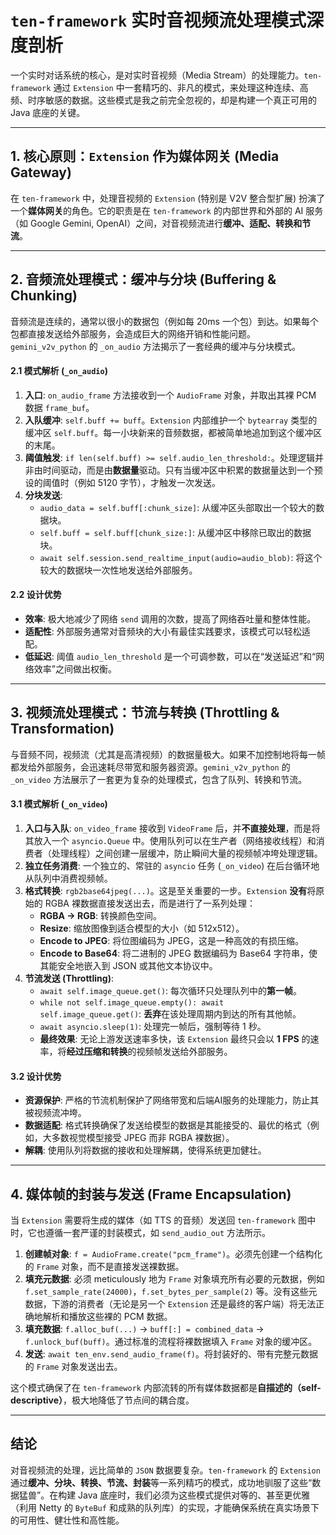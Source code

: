 # `ten-framework` 实时音视频流处理模式深度剖析

一个实时对话系统的核心，是对实时音视频（Media Stream）的处理能力。`ten-framework` 通过 `Extension` 中一套精巧的、非凡的模式，来处理这种连续、高频、时序敏感的数据。这些模式是我之前完全忽视的，却是构建一个真正可用的 Java 底座的关键。

---

## 1. 核心原则：`Extension` 作为媒体网关 (Media Gateway)

在 `ten-framework` 中，处理音视频的 `Extension` (特别是 V2V 整合型扩展) 扮演了一个**媒体网关**的角色。它的职责是在 `ten-framework` 的内部世界和外部的 AI 服务（如 Google Gemini, OpenAI）之间，对音视频流进行**缓冲、适配、转换和节流**。

---

## 2. 音频流处理模式：缓冲与分块 (Buffering & Chunking)

音频流是连续的，通常以很小的数据包（例如每 20ms 一个包）到达。如果每个包都直接发送给外部服务，会造成巨大的网络开销和性能问题。`gemini_v2v_python` 的 `_on_audio` 方法揭示了一套经典的缓冲与分块模式。

#### 2.1 模式解析 (`_on_audio`)

1.  **入口**: `on_audio_frame` 方法接收到一个 `AudioFrame` 对象，并取出其裸 PCM 数据 `frame_buf`。
2.  **入队缓冲**: `self.buff += buff`。`Extension` 内部维护一个 `bytearray` 类型的缓冲区 `self.buff`。每一小块新来的音频数据，都被简单地追加到这个缓冲区的末尾。
3.  **阈值触发**: `if len(self.buff) >= self.audio_len_threshold:`。处理逻辑并非由时间驱动，而是由**数据量**驱动。只有当缓冲区中积累的数据量达到一个预设的阈值时（例如 5120 字节），才触发一次发送。
4.  **分块发送**:
    - `audio_data = self.buff[:chunk_size]`: 从缓冲区头部取出一个较大的数据块。
    - `self.buff = self.buff[chunk_size:]`: 从缓冲区中移除已取出的数据块。
    - `await self.session.send_realtime_input(audio=audio_blob)`: 将这个较大的数据块一次性地发送给外部服务。

#### 2.2 设计优势

- **效率**: 极大地减少了网络 `send` 调用的次数，提高了网络吞吐量和整体性能。
- **适配性**: 外部服务通常对音频块的大小有最佳实践要求，该模式可以轻松适配。
- **低延迟**: 阈值 `audio_len_threshold` 是一个可调参数，可以在“发送延迟”和“网络效率”之间做出权衡。

---

## 3. 视频流处理模式：节流与转换 (Throttling & Transformation)

与音频不同，视频流（尤其是高清视频）的数据量极大。如果不加控制地将每一帧都发给外部服务，会迅速耗尽带宽和服务器资源。`gemini_v2v_python` 的 `_on_video` 方法展示了一套更为复杂的处理模式，包含了队列、转换和节流。

#### 3.1 模式解析 (`_on_video`)

1.  **入口与入队**: `on_video_frame` 接收到 `VideoFrame` 后，并**不直接处理**，而是将其放入一个 `asyncio.Queue` 中。使用队列可以在生产者（网络接收线程）和消费者（处理线程）之间创建一层缓冲，防止瞬间大量的视频帧冲垮处理逻辑。
2.  **独立任务消费**: 一个独立的、常驻的 `asyncio` 任务 (`_on_video`) 在后台循环地从队列中消费视频帧。
3.  **格式转换**: `rgb2base64jpeg(...)`。这是至关重要的一步。`Extension` **没有**将原始的 RGBA 裸数据直接发送出去，而是进行了一系列处理：
    - **RGBA -> RGB**: 转换颜色空间。
    - **Resize**: 缩放图像到适合模型的大小（如 512x512）。
    - **Encode to JPEG**: 将位图编码为 JPEG，这是一种高效的有损压缩。
    - **Encode to Base64**: 将二进制的 JPEG 数据编码为 Base64 字符串，使其能安全地嵌入到 JSON 或其他文本协议中。
4.  **节流发送 (Throttling)**:
    - `await self.image_queue.get()`: 每次循环只处理队列中的**第一帧**。
    - `while not self.image_queue.empty(): await self.image_queue.get()`: **丢弃**在该处理周期内到达的所有其他帧。
    - `await asyncio.sleep(1)`: 处理完一帧后，强制等待 1 秒。
    - **最终效果**: 无论上游发送速率多快，该 `Extension` 最终只会以 **1 FPS** 的速率，将**经过压缩和转换**的视频帧发送给外部服务。

#### 3.2 设计优势

- **资源保护**: 严格的节流机制保护了网络带宽和后端AI服务的处理能力，防止其被视频流冲垮。
- **数据适配**: 格式转换确保了发送给模型的数据是其能接受的、最优的格式（例如，大多数视觉模型接受 JPEG 而非 RGBA 裸数据）。
- **解耦**: 使用队列将数据的接收和处理解耦，使得系统更加健壮。

---

## 4. 媒体帧的封装与发送 (Frame Encapsulation)

当 `Extension` 需要将生成的媒体（如 TTS 的音频）发送回 `ten-framework` 图中时，它也遵循一套严谨的封装模式，如 `send_audio_out` 方法所示。

1.  **创建帧对象**: `f = AudioFrame.create("pcm_frame")`。必须先创建一个结构化的 `Frame` 对象，而不是直接发送裸数据。
2.  **填充元数据**: 必须 meticulously 地为 `Frame` 对象填充所有必要的元数据，例如 `f.set_sample_rate(24000)`，`f.set_bytes_per_sample(2)` 等。没有这些元数据，下游的消费者（无论是另一个 `Extension` 还是最终的客户端）将无法正确地解析和播放这些裸的 PCM 数据。
3.  **填充数据**: `f.alloc_buf(...)` -> `buff[:] = combined_data` -> `f.unlock_buf(buff)`。通过标准的流程将裸数据填入 `Frame` 对象的缓冲区。
4.  **发送**: `await ten_env.send_audio_frame(f)`。将封装好的、带有完整元数据的 `Frame` 对象发送出去。

这个模式确保了在 `ten-framework` 内部流转的所有媒体数据都是**自描述的（self-descriptive）**，极大地降低了节点间的耦合度。

---

## 结论

对音视频流的处理，远比简单的 `JSON` 数据要复杂。`ten-framework` 的 `Extension` 通过**缓冲、分块、转换、节流、封装**等一系列精巧的模式，成功地驯服了这些“数据猛兽”。在构建 Java 底座时，我们必须为这些模式提供对等的、甚至更优雅（利用 Netty 的 `ByteBuf` 和成熟的队列库）的实现，才能确保系统在真实场景下的可用性、健壮性和高性能。

